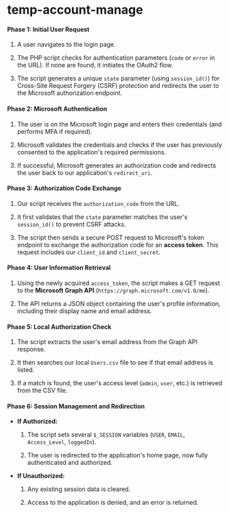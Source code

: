 # temp-account-manage

#### **Phase 1: Initial User Request**

1. A user navigates to the login page.
    
2. The PHP script checks for authentication parameters (`code` or `error` in the URL). If none are found, it initiates the OAuth2 flow.
    
3. The script generates a unique `state` parameter (using `session_id()`) for Cross-Site Request Forgery (CSRF) protection and redirects the user to the Microsoft authorization endpoint.
    

#### **Phase 2: Microsoft Authentication**

1. The user is on the Microsoft login page and enters their credentials (and performs MFA if required).
    
2. Microsoft validates the credentials and checks if the user has previously consented to the application's required permissions.
    
3. If successful, Microsoft generates an authorization code and redirects the user back to our application's `redirect_uri`.
    

#### **Phase 3: Authorization Code Exchange**

1. Our script receives the `authorization_code` from the URL.
    
2. It first validates that the `state` parameter matches the user's `session_id()` to prevent CSRF attacks.
    
3. The script then sends a secure POST request to Microsoft's token endpoint to exchange the authorization code for an **access token**. This request includes our `client_id` and `client_secret`.
    

#### **Phase 4: User Information Retrieval**

1. Using the newly acquired `access_token`, the script makes a GET request to the **Microsoft Graph API** (`https://graph.microsoft.com/v1.0/me`).
    
2. The API returns a JSON object containing the user's profile information, including their display name and email address.
    

#### **Phase 5: Local Authorization Check**

1. The script extracts the user's email address from the Graph API response.
    
2. It then searches our local `Users.csv` file to see if that email address is listed.
    
3. If a match is found, the user's access level (`admin`, `user`, etc.) is retrieved from the CSV file.
    

#### **Phase 6: Session Management and Redirection**

- **If Authorized:**
    
    1. The script sets several `$_SESSION` variables (`USER`, `EMAIL`, `Access_Level`, `loggedIn`).
        
    2. The user is redirected to the application's home page, now fully authenticated and authorized.
        
- **If Unauthorized:**
    
    1. Any existing session data is cleared.
        
    2. Access to the application is denied, and an error is returned.
        
